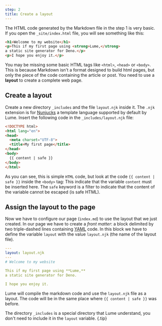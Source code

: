 ```yaml
---
step: 2
title: Create a layout
---
```


The HTML code generated by the Markdown file in the step 1 is very basic. If you
open the `_site/index.html` file, you will see something like this:

```html
<h1>Welcome to my website</h1>
<p>This if my first page using <strong>Lume,</strong>
a static site generator for Deno.</p>
<p>I hope you enjoy it.</p>
```

You may be missing some basic HTML tags like `<html>`, `<head>` or `<body>`.
This is because Markdown isn't a format designed to build html pages, but only
the piece of the code containing the article or post. You need to use a
**layout** to create a complete web page.

## Create a layout

Create a new directory `_includes` and the file `layout.njk` inside it. The
`.njk` extension is for [Nunjucks](https://mozilla.github.io/nunjucks/) a
template language supported by default by Lume. Insert the following code in the
`_includes/layout.njk` file:

<lume-code>

```html {Title="_includes/layout.njk}
<!DOCTYPE html>
<html lang="en">
<head>
  <meta charset="UTF-8">
  <title>My first page</title>
</head>
<body>
  {{ content | safe }}
</body>
</html>
```

</lume-code>

As you can see, this is simple `HTML` code, but look at the code
`{{ content | safe }}` inside the `<body>` tag: This indicate that the variable
`content` must be inserted here. The `safe` keyword is a filter to indicate that
the content of the variable cannot be escaped (is safe HTML).

## Assign the layout to the page

Now we have to configure our page (`index.md`) to use the layout that we just
created. In our page we have to create a _front matter_: a block delimited by
two triple-dashed lines containing [YAML](https://yaml.org/) code. In this block
we have to define the variable `layout` with the value `layout.njk` (the name of
the layout file).

<lume-code>

```yml {title="index.md"}
---
layout: layout.njk
---
# Welcome to my website

This if my first page using **Lume,**
a static site generator for Deno.

I hope you enjoy it.
```

</lume-code>

Lume will compile the markdown code and use the `layout.njk` file as a layout.
The code will be in the same place where `{{ content | safe }}` was before.

The directory `_includes` is a special directory that Lume understand, you don't
need to include it in the `layout` variable. {.tip}
